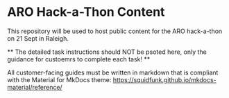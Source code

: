 # ARO Hack-a-Thon Content

This repository will be used to host public content for the ARO hack-a-thon on 21 Sept in Raleigh.

** The detailed task instructions should NOT be psoted here, only the guidance for custoemrs to complete each task! **

All customer-facing guides must be written in markdown that is compliant with the Material for MkDocs theme: https://squidfunk.github.io/mkdocs-material/reference/
